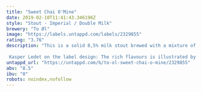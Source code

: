 ```yaml
---
title: "Sweet Chai O'Mine"
date: 2019-02-10T11:41:43.346196Z
style: "Stout - Imperial / Double Milk"
brewery: "To Øl"
image: "https://labels.untappd.com/labels/2329855"
rating: "3.76"
description: "This is a solid 8,5% milk stout brewed with a mixture of traditional chai ingredients; ginger, cardamom, cinnamon & star anise. Rich flavours for an exceptional beer – a Scandic take on the Far East. We like to call it a Chai Stout.  Kasper Ledet on the label design: The rich flavours is illustrated by colours organised in a spreadsheet. It is abstract painting in Excel."
untappd_url: "https://untappd.com/b/to-ol-sweet-chai-o-mine/2329855"
abv: "8.5"
ibu: "0"
robots: noindex,nofollow
---
```

